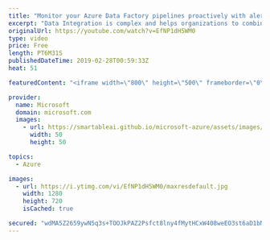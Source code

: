 ```yaml
---
title: "Monitor your Azure Data Factory pipelines proactively with alerts | Azure Friday"
excerpt: "Data Integration is complex and helps organizations to combine data and complex business processes in hybrid data environments. The increase in volume, variety and velocity of data has led to delays in monitoring and reacting to issues. Organizations want to reduce the risk of data integration activity"
originalUrl: https://youtube.com/watch?v=EfNP1dH5WM0
type: video
price: Free
length: PT6M31S
publishedDateTime: 2019-02-28T00:59:33Z
heat: 51

featuredContent: "<iframe width=\"800\" height=\"500\" frameborder=\"0\" src=\"https://www.youtube.com/embed/EfNP1dH5WM0\" allow=\"accelerometer; autoplay; encrypted-media; gyroscope; picture-in-picture\" allowfullscreen></iframe>"

provider:
  name: Microsoft
  domain: microsoft.com
  images:
    - url: https://smartableai.github.io/microsoft-azure/assets/images/organizations/microsoft.com-50x50.jpg
      width: 50
      height: 50

topics:
  - Azure

images:
  - url: https://i.ytimg.com/vi/EfNP1dH5WM0/maxresdefault.jpg
    width: 1280
    height: 720
    isCached: true

secured: "wdMA5Z2659ywN5q3s+TOOJkPAZ2Psfct8lny4fMytHCxW408weEO3st6aD1bNFwd1uUO93nmgaML4WQB7fNDl75wyvM8zv6bbUB9PeyiQNbbxsySGF2eQ+ETJUER78oX0AHchAPR9pZeYmQJmUaF1VaYBQ/r9ZSG4Li0P08FCNj3kiFdX+TIx/gQomMPyUX4HS9N7on2M1zjHgZfVLwlUpu5q8CfLGBRpa9wBX8vt1VUnmpDnzXB8wROeQCX1GJ1BMRTiTcvr/B3w44G1LMPFUAz8/Y/YSHeJ32CheDAFGLIXKalV+m7+n4e5CaEpawvDPJV4XXhe0atKaeWQb6YAxsxjUUf3g2gEnwCVvrIbs51I6vIIk7/kJRoWzJok5eyHy6GDa5DJGfWQdggvnsrPbvOpDWTNgL5lSiOLA0Vn7g=;sDykXZUuxodJNDT7VHXldA=="
---
```


